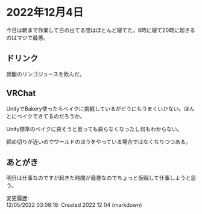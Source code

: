 # 2022年12月4日

今日は朝まで作業して日の出てる間はほとんど寝てた。9時に寝て20時に起きるのはマジで最悪。

## ドリンク

炭酸のリンゴジュースを飲んだ。

## VRChat

UnityでBakery使ったらベイクに挑戦しているがどうにもうまくいかない。ほんとにベイクできてるのだろうか。

Unity標準のベイクに戻そうと思っても戻らなくなったし何もわからない。

締め切りが近いのでワールドのほうをやっている場合ではなくなりつつある。

## あとがき

明日は仕事なのですが起きた時間が最悪なのでちょっと仮眠して仕事しようと思う。

変更履歴:  
12/05/2022 03:08:18: Created 2022 12 04 (markdown)  
